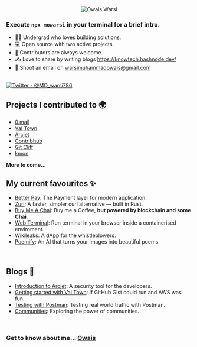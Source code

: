 <div align="center">
  <img src="https://github.com/Muhammad-Owais-Warsi/Muhammad-Owais-Warsi/blob/main/KNOW-TECH%20(2).png" alt="Owais Warsi">
  
</div>
                                                                                                                   

### Execute `npx mowarsi` in your terminal for a brief intro.

<div>
  <ul align="left">
    <li>👨‍🎓 Undergrad who loves building solutions.</li>
    <li>💻 Open source with two active projects.</li>
    <li>🤝 Contributors are always welcome.</li>
    <li>✍️ Love to share by writing blogs <a href="https://knowtech.hashnode.dev/">https://knowtech.hashnode.dev/</a></li>
    <li>📧 Shoot an email on <a href="mailto:warsimuhammadowais@gmail.com">warsimuhammadowais@gmail.com</a></li>
  </ul>
</div>
<br>

<div>
  <a href="https://x.com/MO_warsi786">
    <img src="https://img.shields.io/badge/Twitter-%40MO__warsi786-blue" alt="Twitter - @MO_warsi786">
  </a>
</div>

## Projects I contributed to 🌍
- [0.mail](https://0.email/)
- [Val Town](https://github.com/val-town)
- [Arcjet](https://github.com/arcjet)
- [Contribhub](https://github.com/graphicmade/contribhub)
- [Git Cliff](https://github.com/orhun/git-cliff)
- [kmon](https://github.com/orhun/git-cliff)
  
**More to come...**


## My current favourites ✨
- [Better Pay](https://github.com/Muhammad-Owais-Warsi/Better-Pay): The Payment layer for modern application.
- [Zurl](https://github.com/Muhammad-Owais-Warsi/zurl?ref=peerlist&utm_source=peerlist): A faster, simpler curl alternative — built in Rust.
- [Buy Me A Chai](https://github.com/Muhammad-Owais-Warsi/buy_me_a_chai): Buy me a Coffee, **but powered by blockchain and some Chai**.
- [Web Terminal](https://github.com/Muhammad-Owais-Warsi/Web-Terminal): Run terminal in your browser inside a containerised enviroment.
- [Wikileaks](https://github.com/Muhammad-Owais-Warsi/WikiLeaks): A dApp for the whistleblowers.
- [Poemify](https://github.com/Muhammad-Owais-Warsi/Poemify): An AI that turns your images into beautiful poems.

<br>



## Blogs 📖 
 - [Introduction to Arcjet](https://knowtech.hashnode.dev/understanding-arcjet-a-simple-introduction): A security tool for the developers.
 - [Getting started with Val Town](https://knowtech.hashnode.dev/getting-started-with-valtown): If GitHub Gist could run and AWS was fun.
 - [Testing with Postman](https://knowtech.hashnode.dev/using-postman-for-real-world-traffic-testing-a-tutorial): Testing real world traffic with Postman.
 - [Communities](https://knowtech.hashnode.dev/exploring-the-power-of-community): Exploring the power of communities.
 

</table>

<br>

### Get to know about me... [Owais](https://owais.is-a.dev)





